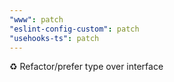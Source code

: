 ```yaml
---
"www": patch
"eslint-config-custom": patch
"usehooks-ts": patch
---
```


♻️ Refactor/prefer type over interface
